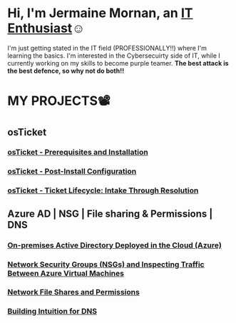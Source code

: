 <h1>Hi, I'm Jermaine Mornan, an <a href="https://www.linkedin.com/in/jdmornan/">IT Enthusiast</a>☺</h1>
I'm just getting stated in the IT field (PROFESSIONALLY!!) where I'm learning the basics. I'm interested in the Cybersecuirty side of IT, while I currently working on my skills to become purple teamer. 
<b>The best attack is the best defence, so why not do both!!</b>
<!---
jdmornan/jdmornan is a ✨ special ✨ repository because its `README.md` (this file) appears on your GitHub profile.
You can click the Preview link to take a look at your changes.
--->


<h1><b>MY PROJECTS</b>📽️</h1> 

<h2>osTicket</h2>
<h3><b><a href="https://github.com/jdmornan/osTicket-.git">osTicket - Prerequisites and Installation</a></b></h3>
<h3><b><a href="https://github.com/jdmornan/osTicket---Post-Install-Configuration.git">osTicket - Post-Install Configuration</a></b></h3>
<h3><b><a href="https://github.com/jdmornan/osTicket---Ticket-Lifecycle-Intake-Through-Resolution.git">osTicket - Ticket Lifecycle: Intake Through Resolution</a></b></h3>

<h2>Azure AD | NSG | File sharing & Permissions | DNS</h2>
<h3><b><a href="https://github.com/jdmornan/Azure-AD-on-pemises-.git">On-premises Active Directory Deployed in the Cloud (Azure)</a></b></h3>
<h3><b><a href="https://github.com/jdmornan/Azure-networking-protocol.git">Network Security Groups (NSGs) and Inspecting Traffic Between Azure Virtual Machines</a></b></h3>
<h3><b><a href="https://github.com/jdmornan/Network-file-share-and-permissions.git">Network File Shares and Permissions</a></b></h3>
<h3><b><a href="https://github.com/jdmornan/Building-Intuition-for-DNS.git">Building Intuition for DNS</a></b></h3>
